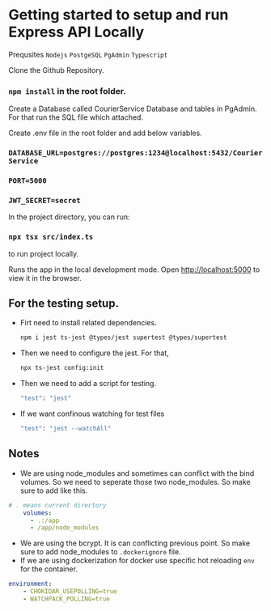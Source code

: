 # Getting started to setup and run Express API Locally

Prequsites
`Nodejs`
`PostgeSQL`
`PgAdmin`
`Typescript`

Clone the Github Repository.

### `npm install` in the root folder.

Create a Database called CourierService Database and tables in PgAdmin.
For that run the SQL file which attached.

Create .env file in the root folder and add below variables.
### `DATABASE_URL=postgres://postgres:1234@localhost:5432/CourierService`
### `PORT=5000`
### `JWT_SECRET=secret`

In the project directory, you can run:
### `npx tsx src/index.ts` 
to run project locally.

Runs the app in the local development mode.
Open [http://localhost:5000](http://localhost:5000) to view it in the browser.

## For the testing setup. 

-  Firt need to install related dependencies.
    ```bash
    npm i jest ts-jest @types/jest supertest @types/supertest

- Then we need to configure the jest. For that,
    ```bash
    npx ts-jest config:init

- Then we need to add a script for testing.
    ```bash
    "test": "jest"

- If we want confinous watching for test files
    ```bash
    "test": "jest --watchAll"


## Notes
- We are using node_modules and sometimes can conflict with the bind volumes. So we need to seperate those two node_modules. So make sure to add like this.
```yaml
# . means current directory
    volumes:
      - .:/app
      - /app/node_modules
```
- We are using the bcrypt. It is can conflicting previous point. So make sure to add node_modules to `.dockerignore` file.
- If we are using dockerization for docker use specific hot reloading `env` for the container.
```yaml
environment:
    - CHOKIDAR_USEPOLLING=true
    - WATCHPACK_POLLING=true
```